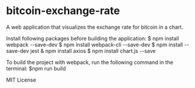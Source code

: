 # bitcoin-exchange-rate
A web application that visualizes the exchange rate for bitcoin in a chart.

Install following packages before building the application:
$ npm install webpack --save-dev
$ npm install webpack-cli --save-dev
$ npm install --save-dev jest
& npm install axios
$ npm install chart.js --save

To build the project with webpack, run the following command in the terminal: 
$npm run build

MIT License
